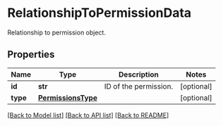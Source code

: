 # RelationshipToPermissionData

Relationship to permission object.
## Properties
Name | Type | Description | Notes
------------ | ------------- | ------------- | -------------
**id** | **str** | ID of the permission. | [optional] 
**type** | [**PermissionsType**](PermissionsType.md) |  | [optional] 

[[Back to Model list]](README.md#documentation-for-models) [[Back to API list]](README.md#documentation-for-api-endpoints) [[Back to README]](README.md)


